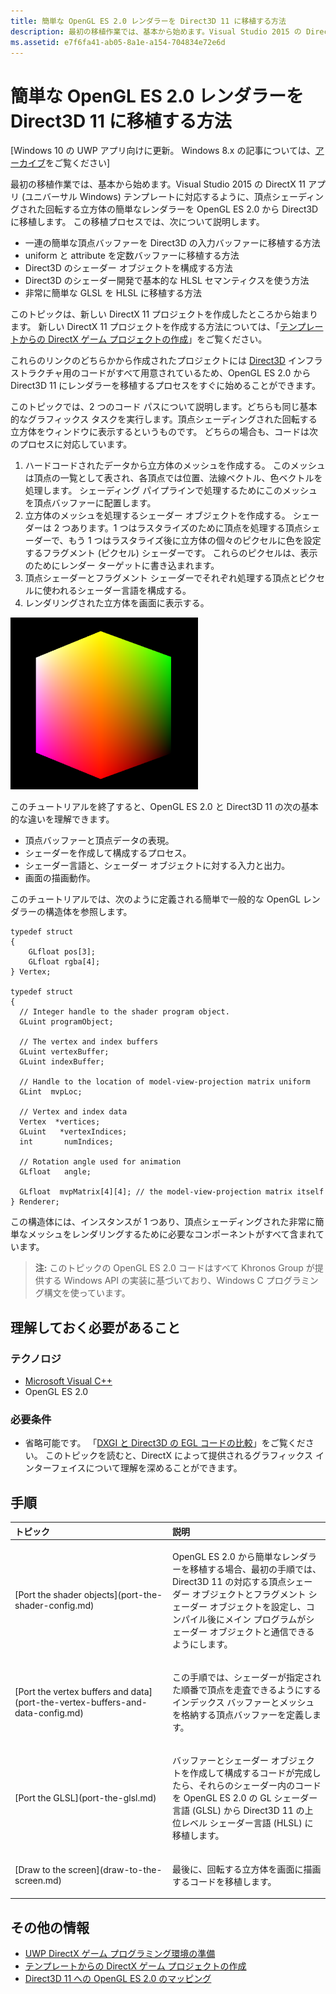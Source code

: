 ```yaml
---
title: 簡単な OpenGL ES 2.0 レンダラーを Direct3D 11 に移植する方法
description: 最初の移植作業では、基本から始めます。Visual Studio 2015 の DirectX 11 アプリ (ユニバーサル Windows) テンプレートに対応するように、頂点シェーディングされた回転する立方体の簡単なレンダラーを OpenGL ES 2.0 から Direct3D に移植します。
ms.assetid: e7f6fa41-ab05-8a1e-a154-704834e72e6d
---
```


# 簡単な OpenGL ES 2.0 レンダラーを Direct3D 11 に移植する方法


\[Windows 10 の UWP アプリ向けに更新。 Windows 8.x の記事については、[アーカイブ](http://go.microsoft.com/fwlink/p/?linkid=619132)をご覧ください\]

最初の移植作業では、基本から始めます。Visual Studio 2015 の DirectX 11 アプリ (ユニバーサル Windows) テンプレートに対応するように、頂点シェーディングされた回転する立方体の簡単なレンダラーを OpenGL ES 2.0 から Direct3D に移植します。 この移植プロセスでは、次について説明します。

-   一連の簡単な頂点バッファーを Direct3D の入力バッファーに移植する方法
-   uniform と attribute を定数バッファーに移植する方法
-   Direct3D のシェーダー オブジェクトを構成する方法
-   Direct3D のシェーダー開発で基本的な HLSL セマンティクスを使う方法
-   非常に簡単な GLSL を HLSL に移植する方法

このトピックは、新しい DirectX 11 プロジェクトを作成したところから始まります。 新しい DirectX 11 プロジェクトを作成する方法については、「[テンプレートからの DirectX ゲーム プロジェクトの作成](user-interface.md)」をご覧ください。

これらのリンクのどちらかから作成されたプロジェクトには [Direct3D](https://msdn.microsoft.com/library/windows/desktop/ff476345) インフラストラクチャ用のコードがすべて用意されているため、OpenGL ES 2.0 から Direct3D 11 にレンダラーを移植するプロセスをすぐに始めることができます。

このトピックでは、2 つのコード パスについて説明します。どちらも同じ基本的なグラフィックス タスクを実行します。頂点シェーディングされた回転する立方体をウィンドウに表示するというものです。 どちらの場合も、コードは次のプロセスに対応しています。

1.  ハードコードされたデータから立方体のメッシュを作成する。 このメッシュは頂点の一覧として表され、各頂点では位置、法線ベクトル、色ベクトルを処理します。 シェーディング パイプラインで処理するためにこのメッシュを頂点バッファーに配置します。
2.  立方体のメッシュを処理するシェーダー オブジェクトを作成する。 シェーダーは 2 つあります。1 つはラスタライズのために頂点を処理する頂点シェーダーで、もう 1 つはラスタライズ後に立方体の個々のピクセルに色を設定するフラグメント (ピクセル) シェーダーです。 これらのピクセルは、表示のためにレンダー ターゲットに書き込まれます。
3.  頂点シェーダーとフラグメント シェーダーでそれぞれ処理する頂点とピクセルに使われるシェーダー言語を構成する。
4.  レンダリングされた立方体を画面に表示する。

![OpenGL の単純な立方体](images/simple-opengl-cube.png)

このチュートリアルを終了すると、OpenGL ES 2.0 と Direct3D 11 の次の基本的な違いを理解できます。

-   頂点バッファーと頂点データの表現。
-   シェーダーを作成して構成するプロセス。
-   シェーダー言語と、シェーダー オブジェクトに対する入力と出力。
-   画面の描画動作。

このチュートリアルでは、次のように定義される簡単で一般的な OpenGL レンダラーの構造体を参照します。

``` syntax
typedef struct 
{
    GLfloat pos[3];        
    GLfloat rgba[4];
} Vertex;

typedef struct
{
  // Integer handle to the shader program object.
  GLuint programObject;

  // The vertex and index buffers
  GLuint vertexBuffer;
  GLuint indexBuffer;

  // Handle to the location of model-view-projection matrix uniform
  GLint  mvpLoc; 
   
  // Vertex and index data
  Vertex  *vertices;
  GLuint   *vertexIndices;
  int       numIndices;

  // Rotation angle used for animation
  GLfloat   angle;

  GLfloat  mvpMatrix[4][4]; // the model-view-projection matrix itself
} Renderer;
```

この構造体には、インスタンスが 1 つあり、頂点シェーディングされた非常に簡単なメッシュをレンダリングするために必要なコンポーネントがすべて含まれています。

> **注:** このトピックの OpenGL ES 2.0 コードはすべて Khronos Group が提供する Windows API の実装に基づいており、Windows C プログラミング構文を使っています。

 

## 理解しておく必要があること


### テクノロジ

-   [Microsoft Visual C++](http://msdn.microsoft.com/library/vstudio/60k1461a.aspx)
-   OpenGL ES 2.0

### 必要条件

-   省略可能です。 「[DXGI と Direct3D の EGL コードの比較](moving-from-egl-to-dxgi.md)」をご覧ください。 このトピックを読むと、DirectX によって提供されるグラフィックス インターフェイスについて理解を深めることができます。

## <span id="keylinks_steps_heading"></span>手順


<table>
<colgroup>
<col width="50%" />
<col width="50%" />
</colgroup>
<thead>
<tr class="header">
<th align="left">トピック</th>
<th align="left">説明</th>
</tr>
</thead>
<tbody>
<tr class="odd">
<td align="left"><p>[Port the shader objects](port-the-shader-config.md)</p></td>
<td align="left"><p>OpenGL ES 2.0 から簡単なレンダラーを移植する場合、最初の手順では、Direct3D 11 の対応する頂点シェーダー オブジェクトとフラグメント シェーダー オブジェクトを設定し、コンパイル後にメイン プログラムがシェーダー オブジェクトと通信できるようにします。</p></td>
</tr>
<tr class="even">
<td align="left"><p>[Port the vertex buffers and data](port-the-vertex-buffers-and-data-config.md)</p></td>
<td align="left"><p>この手順では、シェーダーが指定された順番で頂点を走査できるようにするインデックス バッファーとメッシュを格納する頂点バッファーを定義します。</p></td>
</tr>
<tr class="odd">
<td align="left"><p>[Port the GLSL](port-the-glsl.md)</p></td>
<td align="left"><p>バッファーとシェーダー オブジェクトを作成して構成するコードが完成したら、それらのシェーダー内のコードを OpenGL ES 2.0 の GL シェーダー言語 (GLSL) から Direct3D 11 の上位レベル シェーダー言語 (HLSL) に移植します。</p></td>
</tr>
<tr class="even">
<td align="left"><p>[Draw to the screen](draw-to-the-screen.md)</p></td>
<td align="left"><p>最後に、回転する立方体を画面に描画するコードを移植します。</p></td>
</tr>
</tbody>
</table>

 

## <span id="additional_resources"></span>その他の情報


-   [UWP DirectX ゲーム プログラミング環境の準備](prepare-your-dev-environment-for-windows-store-directx-game-development.md)
-   [テンプレートからの DirectX ゲーム プロジェクトの作成](user-interface.md)
-   [Direct3D 11 への OpenGL ES 2.0 のマッピング](map-concepts-and-infrastructure.md)

 

 






<!--HONumber=Mar16_HO1-->


